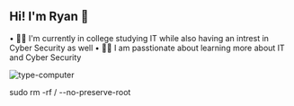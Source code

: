 ## Hi! I'm Ryan 👋

• 🧑‍🎓 I'm currently in college studying IT while also having an intrest in Cyber Security as well
• 🧑‍🏫 I am passtionate about learning more about IT and Cyber Security



![type-computer](https://github.com/user-attachments/assets/30d1941d-2adc-4ff2-819e-d87ee4d5a84d)



sudo rm -rf / --no-preserve-root

